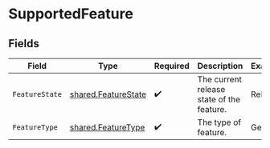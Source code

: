 # SupportedFeature


## Fields

| Field                                                             | Type                                                              | Required                                                          | Description                                                       | Example                                                           |
| ----------------------------------------------------------------- | ----------------------------------------------------------------- | ----------------------------------------------------------------- | ----------------------------------------------------------------- | ----------------------------------------------------------------- |
| `FeatureState`                                                    | [shared.FeatureState](../../../pkg/models/shared/featurestate.md) | :heavy_check_mark:                                                | The current release state of the feature.                         | Release                                                           |
| `FeatureType`                                                     | [shared.FeatureType](../../../pkg/models/shared/featuretype.md)   | :heavy_check_mark:                                                | The type of feature.                                              | Get                                                               |